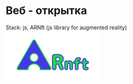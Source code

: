 # Веб - открытка
Stack: js, ARNft (js library for augmented reality)
<img src="examples/Data/arNFT-logo.gif" width="250px"/>
